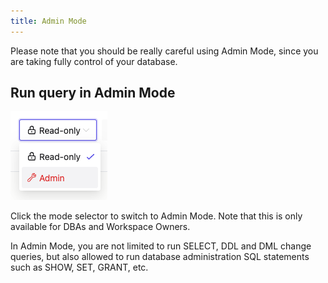 ```yaml
---
title: Admin Mode
---
```


<hint-block type="warning">

Please note that you should be really careful using Admin Mode, since you are taking fully control of your database.

</hint-block>

## Run query in Admin Mode

![Admin Mode](/static/docs/sql-editor-admin-mode.webp)

Click the mode selector to switch to Admin Mode. Note that this is only available for DBAs and Workspace Owners.

In Admin Mode, you are not limited to run SELECT, DDL and DML change queries, but also allowed to run database administration SQL statements such as SHOW, SET, GRANT, etc.